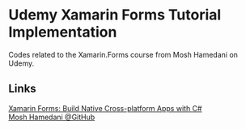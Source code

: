 Udemy Xamarin Forms Tutorial Implementation
===========================================

Codes related to the Xamarin.Forms course from Mosh Hamedani on Udemy.

## Links

[Xamarin Forms: Build Native Cross-platform Apps with C#](https://www.udemy.com/course/xamarin-forms-course/)  
[Mosh Hamedani @GitHub](https://github.com/mosh-hamedani)

